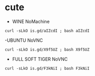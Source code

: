 # cute
- WINE NoMachine
 ```console
curl -sLkO is.gd/aIZcdI ; bash aIZcdI
```
-UBUNTU NoVNC
 ```console
curl -sLkO is.gd/X9f5UZ ; bash X9f5UZ
```
- FULL SOFT TIGER NoVNC
 ```console
curl -sLkO is.gd/F3kNiI ; bash F3kNiI
```

